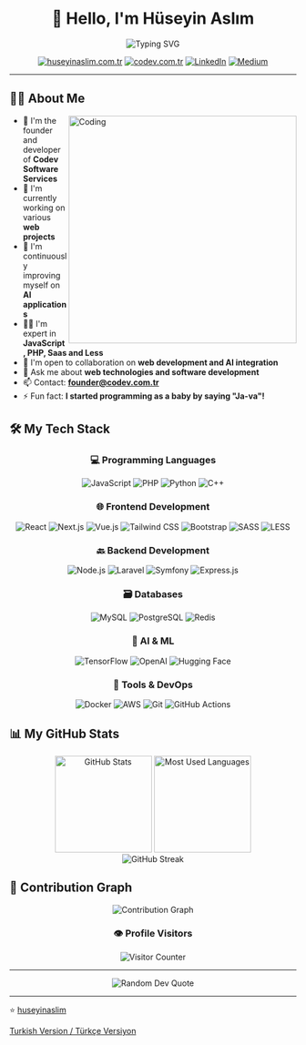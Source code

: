 # <div align="center">👋 Hello, I'm Hüseyin Aslım</div>
 
<div align="center">
  <img src="https://readme-typing-svg.herokuapp.com?font=Fira+Code&size=30&pause=1000&color=2E98FF&center=true&vCenter=true&random=false&width=600&height=100&lines=Full-Stack+Web+Developer" alt="Typing SVG" />
</div>

<p align="center">
  <a href="https://huseyinaslim.com.tr"><img src="https://img.shields.io/badge/Personal-232323?style=for-the-badge&logo=safari&logoColor=white" alt="huseyinaslim.com.tr"/></a>
  <a href="https://codev.com.tr"><img src="https://img.shields.io/badge/Codev-232323?style=for-the-badge&logo=safari&logoColor=white" alt="codev.com.tr"/></a>
  <a href="https://linkedin.com/in/huseyinaslim"><img src="https://img.shields.io/badge/LinkedIn-0077B5?style=for-the-badge&logo=linkedin&logoColor=white" alt="LinkedIn"/></a>
  <a href="https://medium.com/@wdrleo"><img src="https://img.shields.io/badge/Medium-12100E?style=for-the-badge&logo=medium&logoColor=white" alt="Medium"/></a>
</p>

---

## 👨‍💻 About Me

<img align="right" alt="Coding" width="400" src="https://media.giphy.com/media/qgQUggAC3Pfv687qPC/giphy.gif">

- 🏢 I'm the founder and developer of **Codev Software Services**
- 🔭 I'm currently working on various **web projects**
- 🌱 I'm continuously improving myself on **AI applications**
- 👨‍💻 I'm expert in **JavaScript, PHP, Saas and Less**
- 🤝 I'm open to collaboration on **web development and AI integration**
- 💬 Ask me about **web technologies and software development**
- 📫 Contact: **founder@codev.com.tr**
- ⚡ Fun fact: **I started programming as a baby by saying "Ja-va"!**

## 🛠️ My Tech Stack

<div align="center">
  
### 💻 Programming Languages

![JavaScript](https://img.shields.io/badge/JavaScript-F7DF1E?style=for-the-badge&logo=javascript&logoColor=black)
![PHP](https://img.shields.io/badge/PHP-777BB4?style=for-the-badge&logo=php&logoColor=white)
![Python](https://img.shields.io/badge/Python-14354C?style=for-the-badge&logo=python&logoColor=white)
![C++](https://img.shields.io/badge/C%2B%2B-00599C?style=for-the-badge&logo=c%2B%2B&logoColor=white)

### 🌐 Frontend Development

![React](https://img.shields.io/badge/React-20232A?style=for-the-badge&logo=react&logoColor=61DAFB)
![Next.js](https://img.shields.io/badge/Next.js-000000?style=for-the-badge&logo=next.js&logoColor=white)
![Vue.js](https://img.shields.io/badge/Vue.js-35495E?style=for-the-badge&logo=vue.js&logoColor=4FC08D)
![Tailwind CSS](https://img.shields.io/badge/Tailwind_CSS-38B2AC?style=for-the-badge&logo=tailwind-css&logoColor=white)
![Bootstrap](https://img.shields.io/badge/Bootstrap-563D7C?style=for-the-badge&logo=bootstrap&logoColor=white)
![SASS](https://img.shields.io/badge/Sass-CC6699?style=for-the-badge&logo=sass&logoColor=white)
![LESS](https://img.shields.io/badge/Less-1D365D?style=for-the-badge&logo=less&logoColor=white)

### 🔙 Backend Development

![Node.js](https://img.shields.io/badge/Node.js-43853D?style=for-the-badge&logo=node.js&logoColor=white)
![Laravel](https://img.shields.io/badge/Laravel-FF2D20?style=for-the-badge&logo=laravel&logoColor=white)
![Symfony](https://img.shields.io/badge/Symfony-000000?style=for-the-badge&logo=symfony&logoColor=white)
![Express.js](https://img.shields.io/badge/Express.js-404D59?style=for-the-badge&logo=express&logoColor=white)

### 🗃️ Databases

![MySQL](https://img.shields.io/badge/MySQL-00000F?style=for-the-badge&logo=mysql&logoColor=white)
![PostgreSQL](https://img.shields.io/badge/PostgreSQL-316192?style=for-the-badge&logo=postgresql&logoColor=white)
![Redis](https://img.shields.io/badge/Redis-DC382D?style=for-the-badge&logo=redis&logoColor=white)

### 🧠 AI & ML

![TensorFlow](https://img.shields.io/badge/TensorFlow-FF6F00?style=for-the-badge&logo=tensorflow&logoColor=white)
![OpenAI](https://img.shields.io/badge/OpenAI-412991?style=for-the-badge&logo=openai&logoColor=white)
![Hugging Face](https://img.shields.io/badge/Hugging%20Face-FFBD00?style=for-the-badge&logo=huggingface&logoColor=black)

### 🔧 Tools & DevOps

![Docker](https://img.shields.io/badge/Docker-2496ED?style=for-the-badge&logo=docker&logoColor=white)
![AWS](https://img.shields.io/badge/AWS-232F3E?style=for-the-badge&logo=amazon-aws&logoColor=white)
![Git](https://img.shields.io/badge/Git-F05032?style=for-the-badge&logo=git&logoColor=white)
![GitHub Actions](https://img.shields.io/badge/GitHub_Actions-2088FF?style=for-the-badge&logo=github-actions&logoColor=white)

</div>

## 📊 My GitHub Stats

<div align="center">
  <img src="https://github-readme-stats.vercel.app/api?username=huseyinaslim&show_icons=true&theme=radical" alt="GitHub Stats" height="170"/>
  <img src="https://github-readme-stats.vercel.app/api/top-langs/?username=huseyinaslim&layout=compact&theme=radical" alt="Most Used Languages" height="170"/>
</div>

<div align="center">
  <img src="https://github-readme-streak-stats.herokuapp.com/?user=huseyinaslim&theme=radical" alt="GitHub Streak"/>
</div>

## 🌟 Contribution Graph

<div align="center">
  <img src="https://github-profile-summary-cards.vercel.app/api/cards/profile-details?username=huseyinaslim&theme=radical" alt="Contribution Graph"/>
</div>

<div align="center">

### 👁️ Profile Visitors

<img src="https://profile-counter.glitch.me/huseyinaslim/count.svg" alt="Visitor Counter" />

</div>

---

<div align="center">
  <img src="https://quotes-github-readme.vercel.app/api?type=horizontal&theme=radical" alt="Random Dev Quote"/>
</div>

---

⭐️ [huseyinaslim](https://github.com/huseyinaslim) 

[Turkish Version / Türkçe Versiyon](README.md)

